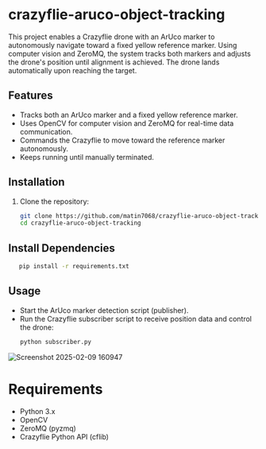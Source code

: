 # crazyflie-aruco-object-tracking
This project enables a Crazyflie drone with an ArUco marker to autonomously navigate toward a fixed yellow reference marker. Using computer vision and ZeroMQ, the system tracks both markers and adjusts the drone's position until alignment is achieved. The drone lands automatically upon reaching the target.

## Features
- Tracks both an ArUco marker and a fixed yellow reference marker.
- Uses OpenCV for computer vision and ZeroMQ for real-time data communication.
- Commands the Crazyflie to move toward the reference marker autonomously.
- Keeps running until manually terminated.

## Installation
1. Clone the repository:
   ```bash
   git clone https://github.com/matin7068/crazyflie-aruco-object-tracking.git
   cd crazyflie-aruco-object-tracking

## Install Dependencies
```bash
   pip install -r requirements.txt
```
   
## Usage
- Start the ArUco marker detection script (publisher).
- Run the Crazyflie subscriber script to receive position data and control the drone:
   ```bash
   python subscriber.py

![Screenshot 2025-02-09 160947](https://github.com/user-attachments/assets/5fdb39f5-aea1-4b92-a666-0b4978ffb168) 

# Requirements
- Python 3.x
- OpenCV
- ZeroMQ (pyzmq)
- Crazyflie Python API (cflib)




